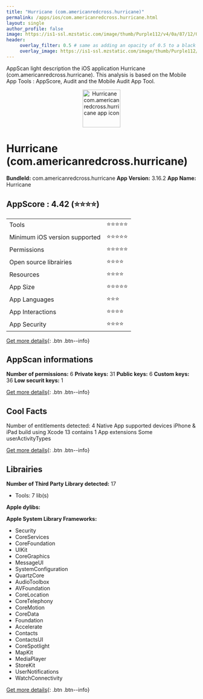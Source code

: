 ```yaml
---
title: "Hurricane (com.americanredcross.hurricane)"
permalink: /apps/ios/com.americanredcross.hurricane.html
layout: single
author_profile: false
image: https://is1-ssl.mzstatic.com/image/thumb/Purple112/v4/0a/87/12/0a8712ee-3686-832b-b5d3-afe2ee7627b8/AppIcon-1x_U007emarketing-0-7-0-sRGB-85-220.png/512x512bb.jpg
header: 
     overlay_filter: 0.5 # same as adding an opacity of 0.5 to a black background
     overlay_image: https://is1-ssl.mzstatic.com/image/thumb/Purple112/v4/0a/87/12/0a8712ee-3686-832b-b5d3-afe2ee7627b8/AppIcon-1x_U007emarketing-0-7-0-sRGB-85-220.png/512x512bb.jpg
---
```

AppScan light description the iOS application Hurricane (com.americanredcross.hurricane). This analysis is based on the Mobile App Tools : AppScore, Audit and the Mobile Audit App Tool.

  
  
<div style="text-align: center;"><img src="https://is1-ssl.mzstatic.com/image/thumb/Purple112/v4/0a/87/12/0a8712ee-3686-832b-b5d3-afe2ee7627b8/AppIcon-1x_U007emarketing-0-7-0-sRGB-85-220.png/512x512bb.jpg" width="100" height="100" alt="Hurricane com.americanredcross.hurricane app icon"></div>  
  
# Hurricane (com.americanredcross.hurricane)

**BundleId:** com.americanredcross.hurricane
**App Version:** 3.16.2
**App Name:** Hurricane


## AppScore : 4.42 (⭐️⭐️⭐️⭐️) 

<table>
<tr><td> Tools </td><td> ⭐️⭐️⭐️⭐️⭐️ </td></tr>
<tr><td> Minimum iOS version supported </td><td> ⭐️⭐️⭐️⭐️⭐️ </td></tr>
<tr><td> Permissions </td><td> ⭐️⭐️⭐️⭐️⭐️ </td></tr>
<tr><td> Open source librairies </td><td> ⭐️⭐️⭐️⭐️ </td></tr>
<tr><td> Resources </td><td> ⭐️⭐️⭐️⭐️ </td></tr>
<tr><td> App Size </td><td> ⭐️⭐️⭐️⭐️⭐️ </td></tr>
<tr><td> App Languages </td><td> ⭐️⭐️⭐️ </td></tr>
<tr><td> App Interactions </td><td> ⭐️⭐️⭐️⭐️ </td></tr>
<tr><td> App Security </td><td> ⭐️⭐️⭐️⭐️ </td></tr>
</table>

[Get more details](/pricing.html){: .btn .btn--info}  
  
## AppScan informations 

**Number of permissions:** 6
**Private keys:** 31
**Public keys:** 6
**Custom keys:** 36
**Low securit keys:** 1
  
[Get more details](/pricing.html){: .btn .btn--info}

## Cool Facts

Number of entitlements detected: 4
Native App
supported devices iPhone & iPad
build using Xcode 13
contains 1 App extensions
Some userActivityTypes
  
[Get more details](/pricing.html){: .btn .btn--info}

## Librairies 
**Number of Third Party Library detected:** 17
- Tools: 7 lib(s)

**Apple dylibs:**


**Apple System Library Frameworks:**
- Security
- CoreServices
- CoreFoundation
- UIKit
- CoreGraphics
- MessageUI
- SystemConfiguration
- QuartzCore
- AudioToolbox
- AVFoundation
- CoreLocation
- CoreTelephony
- CoreMotion
- CoreData
- Foundation
- Accelerate
- Contacts
- ContactsUI
- CoreSpotlight
- MapKit
- MediaPlayer
- StoreKit
- UserNotifications
- WatchConnectivity


  
[Get more details](/pricing.html){: .btn .btn--info}

